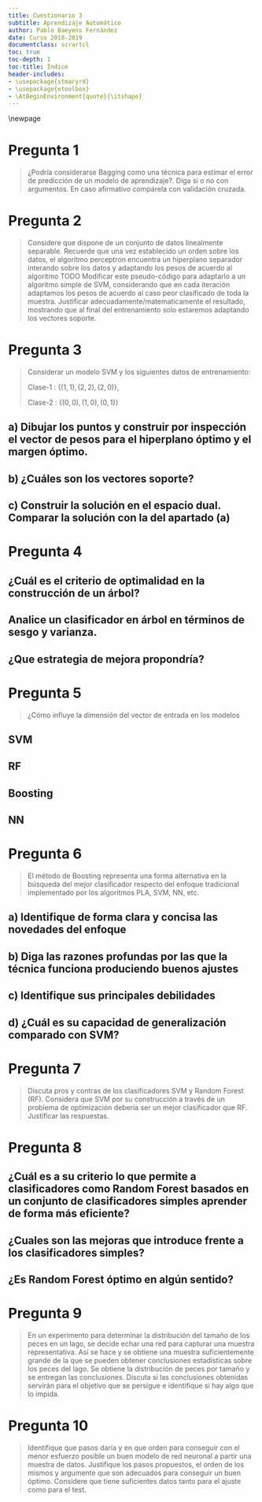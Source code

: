 ```yaml
---
title: Cuestionario 3
subtitle: Aprendizaje Automático
author: Pablo Baeyens Fernández
date: Curso 2018-2019
documentclass: scrartcl
toc: true
toc-depth: 1
toc-title: Índice
header-includes:
- \usepackage{stmaryrd}
- \usepackage{etoolbox}
- \AtBeginEnvironment{quote}{\itshape}
---
```


\newpage

# Pregunta 1

>  ¿Podría considerarse Bagging como una técnica para estimar el error de predicción de un
> modelo de aprendizaje?. Diga si o no con argumentos. En caso afirmativo compárela con
> validación cruzada.

# Pregunta 2

>  Considere que dispone de un conjunto de datos linealmente separable. Recuerde que una
> vez establecido un orden sobre los datos, el algoritmo perceptron encuentra un hiperplano
> separador interando sobre los datos y adaptando los pesos de acuerdo al algoritmo
TODO
> Modificar este pseudo-código para adaptarlo a un algoritmo simple de SVM, considerando
> que en cada iteración adaptamos los pesos de acuerdo al caso peor clasificado de toda la
> muestra. Justificar adecuadamente/matematicamente el resultado, mostrando que al final
> del entrenamiento solo estaremos adaptando los vectores soporte.


# Pregunta 3

> Considerar un modelo SVM y los siguientes datos de entrenamiento: 
>
> Clase-1
> : $\{(1,1),(2,2),(2,0)\}$,
>
> Clase-2
> : $\{(0,0),(1,0),(0,1)\}$

## a)  Dibujar los puntos y construir por inspección el vector de pesos para el hiperplano óptimo y el margen óptimo.

## b) ¿Cuáles son los vectores soporte?
## c)  Construir la solución en el espacio dual. Comparar la solución con la del apartado (a)

# Pregunta 4

## ¿Cuál es el criterio de optimalidad en la construcción de un árbol?

## Analice un clasificador en árbol en términos de sesgo y varianza. 

## ¿Que estrategia de mejora propondría?

# Pregunta 5

> ¿Cómo influye la dimensión del vector de entrada en los modelos

## SVM
## RF
## Boosting

## NN


# Pregunta 6

> El método de Boosting representa una forma alternativa en la búsqueda del mejor clasificador
> respecto del enfoque tradicional implementado por los algoritmos PLA, SVM, NN, etc. 

## a) Identifique de forma clara y concisa las novedades del enfoque
## b) Diga las razones profundas por las que la técnica funciona produciendo buenos ajustes
## c) Identifique sus principales debilidades
## d) ¿Cuál es su capacidad de generalización comparado con SVM?

# Pregunta 7

> Discuta pros y contras de los clasificadores SVM y Random Forest (RF). Considera que
> SVM por su construcción a través de un problema de optimización debería ser un mejor
> clasificador que RF. Justificar las respuestas.

# Pregunta 8

## ¿Cuál es a su criterio lo que permite a clasificadores como Random Forest basados en un conjunto de clasificadores simples aprender de forma más eficiente? 
## ¿Cuales son las mejoras que introduce frente a los clasificadores simples? 
## ¿Es Random Forest óptimo en algún sentido?

# Pregunta 9

>  En un experimento para determinar la distribución del tamaño de los peces en un lago, se
> decide echar una red para capturar una muestra representativa. Así se hace y se obtiene
> una muestra suficientemente grande de la que se pueden obtener conclusiones estadísticas
> sobre los peces del lago. Se obtiene la distribución de peces por tamaño y se entregan las
> conclusiones. Discuta si las conclusiones obtenidas servirán para el objetivo que se persigue
> e identifique si hay algo que lo impida.

# Pregunta 10

> Identifique que pasos daría y en que orden para conseguir con el menor esfuerzo posible un
> buen modelo de red neuronal a partir una muestra de datos. Justifique los pasos propuestos,
> el orden de los mismos y argumente que son adecuados para conseguir un buen óptimo.
> Considere que tiene suficientes datos tanto para el ajuste como para el test.

